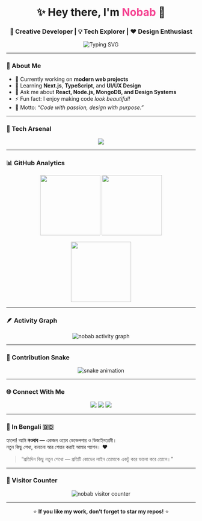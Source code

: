 <!-- Header -->
<h1 align="center">✨ Hey there, I'm <span style="color:#f54291;">Nobab</span> 👋</h1>
<h3 align="center">🚀 Creative Developer | 💡 Tech Explorer | ❤️ Design Enthusiast</h3>

<!-- Typing Animation -->
<p align="center">
  <img src="https://readme-typing-svg.demolab.com?font=Fira+Code&size=22&pause=1000&color=00F7F7&center=true&vCenter=true&width=600&lines=Full+Stack+Web+Developer;Open+Source+Contributor;UI%2FUX+Designer;Tech+Lover+from+Bangladesh" alt="Typing SVG" />
</p>

---

### 🧠 About Me
- 🔭 Currently working on **modern web projects**
- 🌱 Learning **Next.js**, **TypeScript**, and **UI/UX Design**
- 💬 Ask me about **React, Node.js, MongoDB, and Design Systems**
- ⚡ Fun fact: I enjoy making code *look beautiful!*
- 🎯 Motto: *“Code with passion, design with purpose.”*

---

### 💼 Tech Arsenal
<p align="center">
  <img src="https://skillicons.dev/icons?i=html,css,js,ts,react,nextjs,nodejs,express,mongodb,git,github,figma,vscode,python&theme=light" />
</p>

---

### 📊 GitHub Analytics
<p align="center">
  <img src="https://github-readme-stats.vercel.app/api?username=nobab&show_icons=true&theme=radical&hide_border=true" height="160px"/>
  <img src="https://streak-stats.demolab.com/?user=nobab&theme=radical&hide_border=true" height="160px"/>
</p>

<p align="center">
  <img src="https://github-readme-stats.vercel.app/api/top-langs/?username=nobab&layout=compact&theme=radical&hide_border=true" height="160px"/>
</p>

---

### 🪶 Activity Graph
<p align="center">
  <img src="https://github-readme-activity-graph.vercel.app/graph?username=nobab&theme=react-dark&hide_border=true" alt="nobab activity graph" />
</p>

---

### 🐍 Contribution Snake
<p align="center">
  <img src="https://github.com/nobab/nobab/blob/output/github-contribution-grid-snake.svg" alt="snake animation" />
</p>

---

### 🌐 Connect With Me
<p align="center">
  <a href="mailto:nobab@example.com"><img src="https://img.shields.io/badge/Email-D14836?style=for-the-badge&logo=gmail&logoColor=white" /></a>
  <a href="https://www.linkedin.com/in/nobab"><img src="https://img.shields.io/badge/LinkedIn-0077B5?style=for-the-badge&logo=linkedin&logoColor=white" /></a>
  <a href="https://nobab.dev"><img src="https://img.shields.io/badge/Portfolio-242424?style=for-the-badge&logo=firefox&logoColor=white" /></a>
</p>

---

### 💬 In Bengali 🇧🇩
হ্যালো! আমি **নওবাব** — একজন ওয়েব ডেভেলপার ও ডিজাইনপ্রেমী।  
নতুন কিছু শেখা, বানানো আর শেয়ার করাই আমার প্যাশন। ❤️  
> “প্রতিদিন কিছু নতুন শেখো — প্রতিটি কোডের লাইন তোমাকে একটু করে ভালো করে তোলে।”

---

### 🧭 Visitor Counter
<p align="center">
  <img src="https://komarev.com/ghpvc/?username=nobab&label=Visitors&color=0e75b6&style=flat" alt="nobab visitor counter" />
</p>

---

<p align="center">
  ⭐ <b>If you like my work, don’t forget to star my repos!</b> ⭐
</p>
